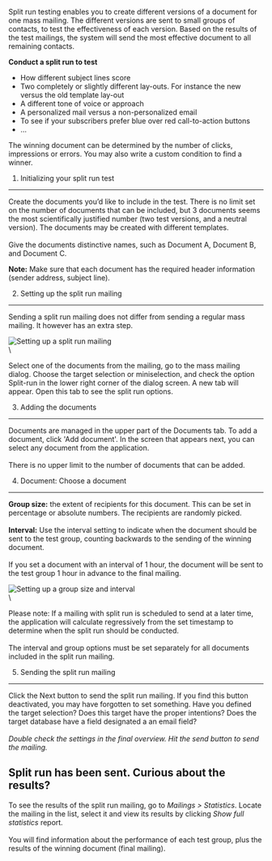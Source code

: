 Split run testing enables you to create different versions of a document
for one mass mailing. The different versions are sent to small groups of
contacts, to test the effectiveness of each version. Based on the
results of the test mailings, the system will send the most effective
document to all remaining contacts.

**Conduct a split run to test**

-   How different subject lines score
-   Two completely or slightly different lay-outs. For instance the new
    versus the old template lay-out
-   A different tone of voice or approach
-   A personalized mail versus a non-personalized email
-   To see if your subscribers prefer blue over red call-to-action
    buttons
-   …

The winning document can be determined by the number of clicks,
impressions or errors. You may also write a custom condition to find a
winner.

1. Initializing your split run test
-----------------------------------

Create the documents you’d like to include in the test. There is no
limit set on the number of documents that can be included, but 3
documents seems the most scientifically justified number (two test
versions, and a neutral version). The documents may be created with
different templates. \
\
 Give the documents distinctive names, such as Document A, Document B,
and Document C. 

**Note:** Make sure that each document has the required header
information (sender address, subject line).

2. Setting up the split run mailing
-----------------------------------

Sending a split run mailing does not differ from sending a regular mass
mailing. It however has an extra step.

![Setting up a split run
mailing](images/setup-splitrun-mailing.png)   \
 \

Select one of the documents from the mailing, go to the mass mailing
dialog. Choose the target selection or miniselection, and check the
option Split-run in the lower right corner of the dialog screen. A new
tab will appear. Open this tab to see the split run options.

3. Adding the documents
-----------------------

Documents are managed in the upper part of the Documents tab. To add a
document, click 'Add document'. In the screen that appears next, you can
select any document from the application. \
\
 There is no upper limit to the number of documents that can be added.

4. Document: Choose a document
------------------------------

**Group size:** the extent of recipients for this document. This can be
set in percentage or absolute numbers. The recipients are randomly
picked. \
\
**Interval:** Use the interval setting to indicate when the document
should be sent to the test group, counting backwards to the sending of
the winning document. \
\
 If you set a document with an interval of 1 hour, the document will be
sent to the test group 1 hour in advance to the final mailing.

![Setting up a group size and
interval](images/setup-splitrun-mailing2.png)   \
 \

Please note: If a mailing with split run is scheduled to send at a later
time, the application will calculate regressively from the set timestamp
to determine when the split run should be conducted. \
\
 The interval and group options must be set separately for all documents
included in the split run mailing.

5. Sending the split run mailing
--------------------------------

Click the Next button to send the split run mailing. If you find this
button deactivated, you may have forgotten to set something. Have you
defined the target selection? Does this target have the proper
intentions? Does the target database have a field designated a an email
field? \
\
*Double check the settings in the final overview. Hit the send button to
send the mailing.*

Split run has been sent. Curious about the results?
---------------------------------------------------

To see the results of the split run mailing, go to *Mailings \>
Statistics*. Locate the mailing in the list, select it and view its
results by clicking *Show full statistics* report. \
\
 You will find information about the performance of each test group,
plus the results of the winning document (final mailing).
